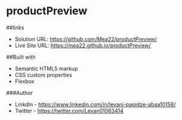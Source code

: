 # productPreview

##links

- Solution URL: https://github.com/Mea22/productPreview/
- Live Site URL: https://mea22.github.io/productPreview/

##Built with


- Semantic HTML5 markup
- CSS custom properties
- Flexbox

###Author

- LinkdIn - https://www.linkedin.com/in/levani-papidze-abaa10158/
- Twitter - https://twitter.com/Levan01063414
